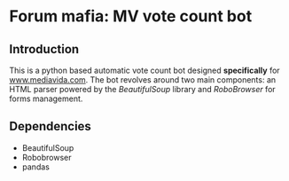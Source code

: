 # Forum mafia: MV vote count bot

## Introduction

This is a python based automatic vote count bot designed **specifically** for 
www.mediavida.com. The bot revolves around two main components: an HTML parser
powered by the _BeautifulSoup_ library and _RoboBrowser_ for forms management.


## Dependencies

- BeautifulSoup
- Robobrowser
- pandas